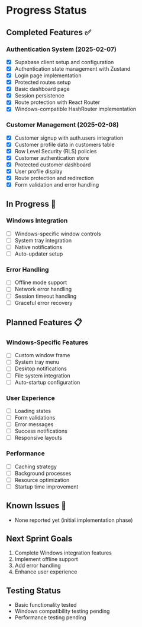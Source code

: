 # Progress Status

## Completed Features ✅

### Authentication System (2025-02-07)
- [x] Supabase client setup and configuration
- [x] Authentication state management with Zustand
- [x] Login page implementation
- [x] Protected routes setup
- [x] Basic dashboard page
- [x] Session persistence
- [x] Route protection with React Router
- [x] Windows-compatible HashRouter implementation

### Customer Management (2025-02-08)
- [x] Customer signup with auth.users integration
- [x] Customer profile data in customers table
- [x] Row Level Security (RLS) policies
- [x] Customer authentication store
- [x] Protected customer dashboard
- [x] User profile display
- [x] Route protection and redirection
- [x] Form validation and error handling

## In Progress 🚧

### Windows Integration
- [ ] Windows-specific window controls
- [ ] System tray integration
- [ ] Native notifications
- [ ] Auto-updater setup

### Error Handling
- [ ] Offline mode support
- [ ] Network error handling
- [ ] Session timeout handling
- [ ] Graceful error recovery

## Planned Features 📋

### Windows-Specific Features
- [ ] Custom window frame
- [ ] System tray menu
- [ ] Desktop notifications
- [ ] File system integration
- [ ] Auto-startup configuration

### User Experience
- [ ] Loading states
- [ ] Form validations
- [ ] Error messages
- [ ] Success notifications
- [ ] Responsive layouts

### Performance
- [ ] Caching strategy
- [ ] Background processes
- [ ] Resource optimization
- [ ] Startup time improvement

## Known Issues 🐛
- None reported yet (initial implementation phase)

## Next Sprint Goals
1. Complete Windows integration features
2. Implement offline support
3. Add error handling
4. Enhance user experience

## Testing Status
- Basic functionality tested
- Windows compatibility testing pending
- Performance testing pending

